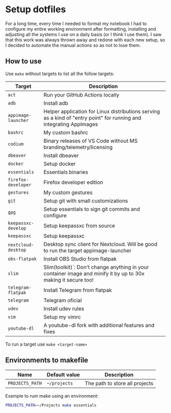 # Setup dotfiles

For a long time, every time I needed to format my notebook I had to configure my entire working environment after formatting, installing and adjusting all the systems I use on a daily basis (or I think I use them). I saw that this work was always thrown away and redone with each new setup, so I decided to automate the manual actions so as not to lose them.

## How to use

Use `make` without targets to list all the follow targets:

| Target              | Description                                                                                                         |
| ------------------- | ------------------------------------------------------------------------------------------------------------------- |
| `act`               | Run your GitHub Actions locally                                                                                     |
| `adb`               | Install adb                                                                                                         |
| `appimage-launcher` | Helper application for Linux distributions serving as a kind of "entry point" for running and integrating AppImages |
| `bashrc`            | My custom bashrc                                                                                                    |
| `codium`            | Binary releases of VS Code without MS branding/telemetry/licensing                                                  |
| `dbeaver`           | Install dbeaver                                                                                                     |
| `docker`            | Setup docker                                                                                                        |
| `essentials`        | Essentials binaries                                                                                                 |
| `firefox-developer` | Firefox developer edition                                                                                           |
| `gestures`          | My custom gestures                                                                                                  |
| `git`               | Setup git with small customizations                                                                                 |
| `gpg`               | Setup essentials to sign git commits and configure                                                                  |
| `keepassxc-develop` | Setup keepassxc from source                                                                                         |
| `keepassxc`         | Setup keepassxc                                                                                                     |
| `nextcloud-desktop` | Desktop sync client for Nextcloud. Will be good to run the target appimage-launcher                                 |
| `obs-flatpak`       | Install OBS Studio from flatpak                                                                                     |
| `slim`              | Slim(toolkit)`: Don't change anything in your container image and minify it by up to 30x making it secure too!      |
| `telegram-flatpak`  | Install Telegram from flatpak                                                                                       |
| `telegram`          | Telegram oficial                                                                                                    |
| `udev`              | Install udev rules                                                                                                  |
| `vim`               | Setup my vimrc                                                                                                      |
| `youtube-dl`        | A youtube-dl fork with additional features and fixes                                                                |

To run a target use `make <target-name>`

## Environments to makefile

| Name            | Default value | Description                    |
| --------------- | ------------- | ------------------------------ |
| `PROJECTS_PATH` | `~/projects`  | The path to store all projects |

Example to rum make using an environment:

```bash
PROJECTS_PATH=~/Projects make essentials
```